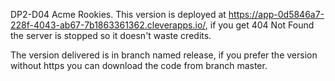 DP2-D04 Acme Rookies. This version is deployed at https://app-0d5846a7-228f-4043-ab67-7b1863361362.cleverapps.io/, if you get 404 Not Found the server is stopped so it doesn't waste credits.

The version delivered is in branch named release, if you prefer the version without https you can download the code from branch master.
